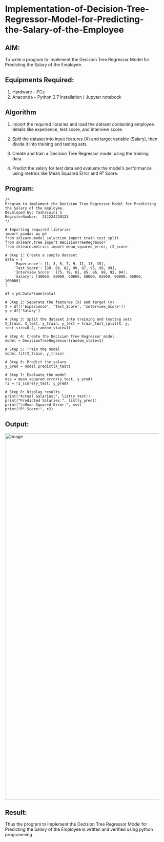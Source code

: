 # Implementation-of-Decision-Tree-Regressor-Model-for-Predicting-the-Salary-of-the-Employee

## AIM:
To write a program to implement the Decision Tree Regressor Model for Predicting the Salary of the Employee.

## Equipments Required:
1. Hardware – PCs
2. Anaconda – Python 3.7 Installation / Jupyter notebook

## Algorithm
1. Import the required libraries and load the dataset containing employee details like experience, test score, and interview score.

2. Split the dataset into input features (X) and target variable (Salary), then divide it into training and testing sets.

3. Create and train a Decision Tree Regressor model using the training data.

4. Predict the salary for test data and evaluate the model’s performance using metrics like Mean Squared Error and R² Score.

## Program:
```
/*
Program to implement the Decision Tree Regressor Model for Predicting the Salary of the Employee.
Developed by: Yashaswini S
RegisterNumber:  212224220123
*/
```
```
# Importing required libraries
import pandas as pd
from sklearn.model_selection import train_test_split
from sklearn.tree import DecisionTreeRegressor
from sklearn.metrics import mean_squared_error, r2_score

# Step 1: Create a sample dataset
data = {
    'Experience': [1, 3, 5, 7, 9, 11, 13, 15],
    'Test_Score': [80, 86, 82, 90, 87, 95, 98, 99],
    'Interview_Score': [75, 78, 82, 85, 86, 88, 92, 94],
    'Salary': [40000, 50000, 60000, 80000, 85000, 90000, 95000, 100000]
}

df = pd.DataFrame(data)

# Step 2: Separate the features (X) and target (y)
X = df[['Experience', 'Test_Score', 'Interview_Score']]
y = df['Salary']

# Step 3: Split the dataset into training and testing sets
X_train, X_test, y_train, y_test = train_test_split(X, y, test_size=0.2, random_state=1)

# Step 4: Create the Decision Tree Regressor model
model = DecisionTreeRegressor(random_state=1)

# Step 5: Train the model
model.fit(X_train, y_train)

# Step 6: Predict the salary
y_pred = model.predict(X_test)

# Step 7: Evaluate the model
mse = mean_squared_error(y_test, y_pred)
r2 = r2_score(y_test, y_pred)

# Step 8: Display results
print("Actual Salaries:", list(y_test))
print("Predicted Salaries:", list(y_pred))
print("\nMean Squared Error:", mse)
print("R² Score:", r2)

```

## Output:
<img width="1920" height="1200" alt="image" src="https://github.com/user-attachments/assets/4357af05-3891-4687-abeb-1c54b7429ad6" />


## Result:
Thus the program to implement the Decision Tree Regressor Model for Predicting the Salary of the Employee is written and verified using python programming.
